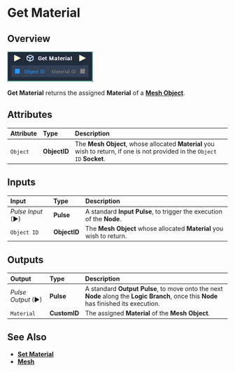 # Get Material

## Overview

![The Get Material Node.](../../../.gitbook/assets/get-material.PNG)

**Get Material** returns the assigned **Material** of a [**Mesh Object**](../../../getting-started/scene-objects/mesh.md).

## Attributes

| Attribute | Type | Description |
| :--- | :--- | :--- |
| `Object` | **ObjectID** | The **Mesh Object**, whose allocated **Material** you wish to return, if one is not provided in the `Object ID` **Socket**. |

## Inputs

| Input | Type | Description |
| :--- | :--- | :--- |
| _Pulse Input_ \(►\) | **Pulse** | A standard **Input Pulse**, to trigger the execution of the **Node**. |
| `Object ID` | **ObjectID** | The **Mesh Object** whose allocated **Material** you wish to return. |

## Outputs

| Output | Type | Description |
| :--- | :--- | :--- |
| _Pulse Output_ \(►\) | **Pulse** | A standard **Output Pulse**, to move onto the next **Node** along the **Logic Branch**, once this **Node** has finished its execution. |
| `Material` | **CustomID** | The assigned **Material** of the **Mesh Object**. |

## See Also

* [**Set Material**](set-material.md)
* [**Mesh**](../../../getting-started/scene-objects/mesh.md)



